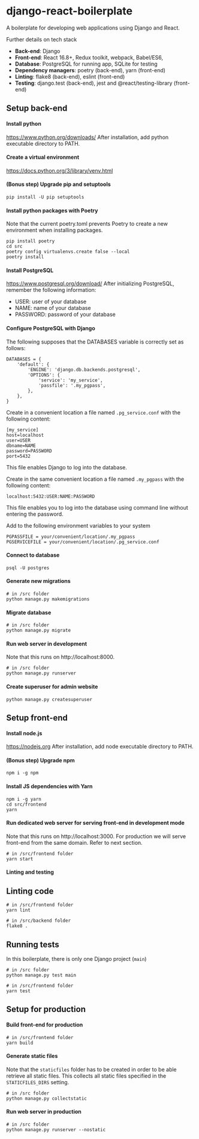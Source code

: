 # django-react-boilerplate

A boilerplate for developing web applications using Django and React.

Further details on tech stack
- **Back-end**: Django
- **Front-end**: React 16.8+, Redux toolkit, webpack, Babel/ES6,
- **Database**: PostgreSQL for running app, SQLite for testing
- **Dependency managers**: poetry (back-end), yarn (front-end)
- **Linting**: flake8 (back-end), eslint (front-end)
- **Testing**: django.test (back-end), jest and @react/testing-library (front-end)

## Setup back-end

#### Install python
https://www.python.org/downloads/
After installation, add python executable directory to PATH.

#### Create a virtual environment
https://docs.python.org/3/library/venv.html

#### (Bonus step) Upgrade pip and setuptools
```
pip install -U pip setuptools
```

#### Install python packages with Poetry
Note that the current poetry.toml prevents Poetry to create a new environment when installing packages.
```
pip install poetry
cd src
poetry config virtualenvs.create false --local
poetry install
```

#### Install PostgreSQL
https://www.postgresql.org/download/
After initializing PostgreSQL, remember the following information:
- USER: user of your database
- NAME: name of your database
- PASSWORD: password of your database

#### Configure PostgreSQL with Django
The following supposes that the DATABASES variable is correctly set as follows:
```
DATABASES = {
    'default': {
        'ENGINE': 'django.db.backends.postgresql',
        'OPTIONS': {
            'service': 'my_service',
            'passfile': '.my_pgpass',
        },
    },
}
```

Create in a convenient location a file named `.pg_service.conf` with the following content:
```
[my_service]
host=localhost
user=USER
dbname=NAME
password=PASSWORD
port=5432
```
This file enables Django to log into the database.

Create in the same convenient location a file named `.my_pgpass` with the following content:
```
localhost:5432:USER:NAME:PASSWORD
```
This file enables you to log into the database using command line without entering the password.

Add to the following environment variables to your system
```
PGPASSFILE = your/convenient/location/.my_pgpass
PGSERVICEFILE = your/convenient/location/.pg_service.conf
```

#### Connect to database
```
psql -U postgres
```

#### Generate new migrations
```
# in /src folder
python manage.py makemigrations
```

#### Migrate database
```
# in /src folder
python manage.py migrate
```

#### Run web server in development
Note that this runs on http://localhost:8000.
```
# in /src folder
python manage.py runserver
```

#### Create superuser for admin website
```
python manage.py createsuperuser
```

## Setup front-end

#### Install node.js
https://nodejs.org
After installation, add node executable directory to PATH.

#### (Bonus step) Upgrade npm
```
npm i -g npm
```

#### Install JS dependencies with Yarn
```
npm i -g yarn
cd src/frontend
yarn
```

#### Run dedicated web server for serving front-end in development mode
Note that this runs on http://localhost:3000.
For production we will serve front-end from the same domain. Refer to next section.
```
# in /src/frontend folder
yarn start
```

#### Linting and testing

## Linting code
```
# in /src/frontend folder
yarn lint

# in /src/backend folder
flake8 .
```

## Running tests
In this boilerplate, there is only one Django project (`main`)
```
# in /src folder
python manage.py test main

# in /src/frontend folder
yarn test
```

## Setup for production

#### Build front-end for production
```
# in /src/frontend folder
yarn build
```

#### Generate static files
Note that the `staticfiles` folder has to be created in order to be able retrieve all static files.
This collects all static files specified in the `STATICFILES_DIRS` setting.
```
# in /src folder
python manage.py collectstatic
```

#### Run web server in production
```
# in /src folder
python manage.py runserver --nostatic
```